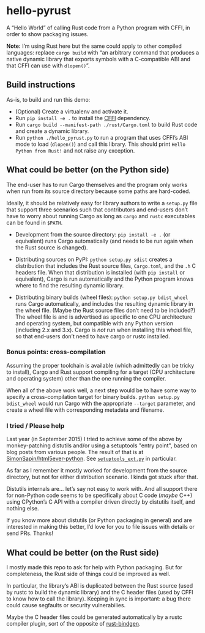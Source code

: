# hello-pyrust

A “Hello World” of calling Rust code from a Python program with CFFI,
in order to show packaging issues.

**Note:** I’m using Rust here but the same could apply to other compiled languages:
replace `cargo build` with “an arbitrary command that produces a native dynamic library
that exports symbols with a C-compatible ABI and that CFFI can use with `dlopen()`”.


## Build instructions

As-is, to build and run this demo:

* (Optional) Create a virtualenv and activate it.
* Run `pip install -e .` to install the [CFFI] dependency.
* Run `cargo build --manifest-path ./rust/Cargo.toml` to build Rust code and create a dynamic library.
* Run `python ./hello_pyrust.py` to run a program that uses CFFI’s ABI mode
  to load (`dlopen()`) and call this library.
  This should print `Hello Python from Rust!` and not raise any exception.

[CFFI]: https://cffi.readthedocs.io/en/latest/overview.html


## What could be better (on the Python side)

The end-user has to run Cargo themselves
and the program only works when run from its source directory
because some paths are hard-coded.

Ideally, it should be relatively easy for library authors to write a `setup.py` file
that support three scenarios such that contributors and end-users don’t have to worry about
running Cargo as long as `cargo` and `rustc` executables can be found in `$PATH`.

* Development from the source directory:
  `pip install -e .` (or equivalent) runs Cargo automatically
  (and needs to be run again when the Rust source is changed).

* Distributing sources on PyPI:
  `python setup.py sdist` creates a distribution that includes the Rust source files,
  `Cargo.toml`, and the `.h` C headers file.
  When that distribution is installed (with `pip install` or equivalent),
  Cargo is run automatically
  and the Python program knows where to find the resulting dynamic library.

* Distributing binary builds (wheel files):
  `python setup.py bdist_wheel` runs Cargo automatically,
  and includes the resulting dynamic library in the wheel file.
  (Maybe the Rust source files don’t need to be included?)
  The wheel file is and is advertised as specific to one CPU architecture and operating system,
  but compatible with any Python version (including 2.x and 3.x).
  Cargo is *not* run when installing this wheel file,
  so that end-users don’t need to have cargo or rustc installed.


### Bonus points: cross-compilation

Assuming the proper toolchain is available (which admittedly can be tricky to install),
Cargo and Rust support compiling for a target (CPU architecture and operating system)
other than the one running the compiler.

When all of the above work well,
a next step would be to have some way to specify a cross-compilation target for binary builds.
`python setup.py bdist_wheel` would run Cargo with the appropriate `--target` parameter,
and create a wheel file with corresponding metadata and filename.


### I tried / Please help

Last year (in September 2015) I tried to achieve some of the above by monkey-patching distutils
and/or using a setuptools "entry point", based on blog posts from various people.
The result of that is at [SimonSapin/html5ever-python].
See [`setuptools_ext.py`] in particular.

[SimonSapin/html5ever-python]: https://github.com/SimonSapin/html5ever-python
[`setuptools_ext.py`]: https://github.com/SimonSapin/html5ever-python/blob/master/setuptools_ext.py

As far as I remember it mostly worked for development from the source directory,
but not for either distribution scenario.
I kinda got stuck after that.

Distutils internals are… let’s say not easy to work with.
And all support there for non-Python code seems to be specifically about
C code (*maybe* C++) using CPython’s C API with a compiler driven directly by distutils itself,
and nothing else.

If you know more about distutils (or Python packaging in general)
and are interested in making this better,
I’d love for you to file issues with details or send PRs.
Thanks!


## What could be better (on the Rust side)

I mostly made this repo to ask for help with Python packaging.
But for completeness, the Rust side of things could be improved as well.

In particular, the library’s ABI is duplicated
between the Rust source (used by rustc to build the dynamic library)
and the C header files (used by CFFI to know how to call the library).
Keeping in sync is important: a bug there could cause segfaults or security vulnerabilies.

Maybe the C header files could be generated automatically by a rustc compiler plugin,
sort of the opposite of [rust-bindgen].

[rust-bindgen]: https://github.com/servo/rust-bindgen
